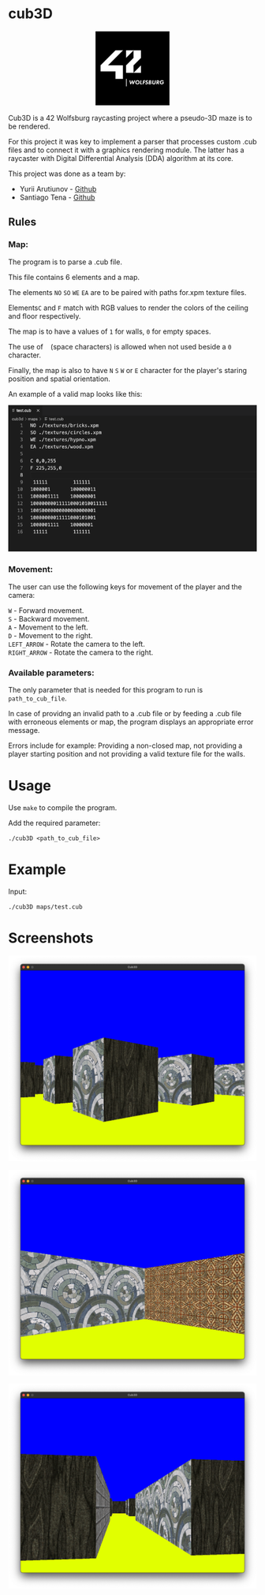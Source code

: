 # cub3D
 
<p align="center">
<img src="https://github.com/santiagotena/assets/blob/master/logos/42%20logo.jpeg?raw=true" alt="42 Wolfsburg Logo" width="150" height="150">
</p>
 
Cub3D is a 42 Wolfsburg raycasting project where a pseudo-3D maze is to be rendered.

For this project it was key to implement a parser that processes custom .cub files and to connect it with a graphics rendering module. 
The latter has a raycaster with Digital Differential Analysis (DDA) algorithm at its core.

This project was done as a team by:
<ul>
<li> Yurii Arutiunov - <a href="https://github.com/yarutiun">Github</a></li>
<li> Santiago Tena - <a href="https://github.com/santiagotena">Github</a> </li>
</ul>
 
## Rules

### Map:

The program is to parse a .cub file.

This file contains 6 elements and a map.

The elements `NO` `SO` `WE` `EA` are to be paired with paths for.xpm texture files.

Elements`C` and `F` match with RGB values to render the colors of the ceiling and floor respectively.

The map is to have a values of `1` for walls, `0` for empty spaces.

The use of ` ` (space characters) is allowed when not used beside a `0` character.

Finally, the map is also to have `N` `S` `W` or `E` character for the player's staring position and spatial orientation.

An example of a valid map looks like this:
<p align="center">
<img src="https://github.com/santiagotena/cub3d/blob/main/screenshots/test_map.png?raw=true" alt="Map.cub example image">
</p>

### Movement:

The user can use the following keys for movement of the player and the camera:

`W` - Forward movement.<br>
`S` - Backward movement.<br>
`A` - Movement to the left.<br>
`D` - Movement to the right.<br>
`LEFT_ARROW` - Rotate the camera to the left.<br>
`RIGHT_ARROW` - Rotate the camera to the right.

### Available parameters:
 
The only parameter that is needed for this program to run is `path_to_cub_file`.
 
In case of providng an invalid path to a .cub file or by feeding a .cub file with erroneous elements or map,
the program displays an appropriate error message.

Errors include for example: Providing a non-closed map, not providing a player starting position and not 
providing a valid texture file for the walls.
 
# Usage
 
Use `make` to compile the program.
 
Add the required parameter:
 
```
./cub3D <path_to_cub_file>
```
 
# Example
 
Input:
 
```
./cub3D maps/test.cub
```
 
# Screenshots

<p align="center">
<img src="https://github.com/santiagotena/cub3d/blob/main/screenshots/cube01.png?raw=true" alt="Cub3d example image">
</p>
<p align="center">
<img src="https://github.com/santiagotena/cub3d/blob/main/screenshots/cube02.png?raw=true" alt="Cub3d example image">
</p>
<p align="center">
<img src="https://github.com/santiagotena/cub3d/blob/main/screenshots/cube03.png?raw=true" alt="Cub3d example image">
</p>
